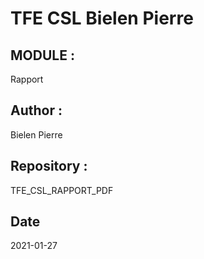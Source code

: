 # TFE CSL Bielen Pierre
## MODULE :
Rapport
## Author :
Bielen Pierre
## Repository :
TFE_CSL_RAPPORT_PDF
## Date
2021-01-27
